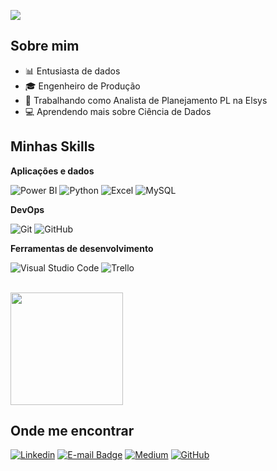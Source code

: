 ![](https://komarev.com/ghpvc/?username=iamjoaovictorlopes&color=006bed)

## Sobre mim

- 📊 Entusiasta de dados
- 🎓 Engenheiro de Produção
- 💼 Trabalhando como Analista de Planejamento PL na Elsys
- 💻 Aprendendo mais sobre Ciência de Dados

## Minhas Skills

**Aplicações e dados**

![Power BI](https://img.shields.io/badge/PowerBI-F2C811?style=for-the-badge&logo=Power%20BI&logoColor=white)
![Python](https://img.shields.io/badge/Python-14354C?style=for-the-badge&logo=python&logoColor=white)
![Excel](https://img.shields.io/badge/Microsoft_Excel-217346?style=for-the-badge&logo=microsoft-excel&logoColor=white)
![MySQL](https://img.shields.io/badge/mysql-4479A1.svg?style=for-the-badge&logo=mysql&logoColor=white)

**DevOps**

![Git](https://img.shields.io/badge/-Git-333333?style=flat&logo=git)
![GitHub](https://img.shields.io/badge/-GitHub-333333?style=flat&logo=github)

**Ferramentas de desenvolvimento**

![Visual Studio Code](https://img.shields.io/badge/-Visual%20Studio%20Code-333333?style=flat&logo=visual-studio-code&logoColor=007ACC)
![Trello](https://img.shields.io/badge/-Trello-333333?style=flat&logo=trello&logoColor=007ACC)

<br/>

<a href="github.com/iamjoaovictorlopes" title="Perfil do João Victor Lopes">
  <img height="180em" src="https://github-readme-stats.vercel.app/api?username=iamjoaovictorlopes&theme=dracula&show_icons=true" />
</a>

## Onde me encontrar

[![Linkedin](https://img.shields.io/badge/-joaovictorlopes-blue?style=flat-square&logo=Linkedin&logoColor=white&link=https://www.linkedin.com/in/joaovictorlopes1998/)](https://www.linkedin.com/in/joaovictorlopes1998/)
[![E-mail Badge](https://img.shields.io/badge/Microsoft_Outlook-0078D4?style=for-the-badge&logo=microsoft-outlook&logoColor=white)](mailto:joaovictorlopesg@hotmail.com)
[![Medium](https://img.shields.io/badge/Medium-12100E?style=for-the-badge&logo=medium&logoColor=white)](https://medium.com/@joaovictorlopesg)
[![GitHub](https://img.shields.io/github/followers/iamjoaovictorlopes?label=follow&style=social)](https://github.com/iamjoaovictorlopes)
